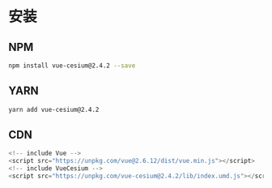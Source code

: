 # 安装

## NPM

```bash
npm install vue-cesium@2.4.2 --save
```

## YARN

```bash
yarn add vue-cesium@2.4.2
```

## CDN

```js
<!-- include Vue -->
<script src="https://unpkg.com/vue@2.6.12/dist/vue.min.js"></script>
<!-- include VueCesium -->
<script src="https://unpkg.com/vue-cesium@2.4.2/lib/index.umd.js"></script>
```
